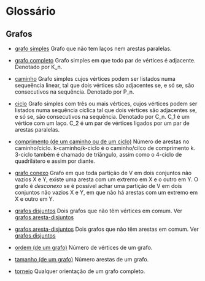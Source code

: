 # Glossário

## Grafos

* [grafo simples](#gsimples)
  Grafo que não tem laços nem arestas paralelas.

* [grafo completo](#gcompleto)
  Grafo simples em que todo par de vértices é adjacente. Denotado por K_n.

* [caminho](#caminho)
  Grafo simples cujos vértices podem ser listados numa sequeência linear, tal que dois vértices são adjacentes se, e só se, são consecutivos na sequência. Denotado por P_n.
  
* [ciclo](#ciclo)
  Grafo simples com três ou mais vértices, cujos vértices podem ser listados numa sequência cíclica tal que dois vértices são adjacentes se, e só se, são consecutivos na sequência. Denotado por C_n.
  C_1 é um vértice com um laço.
  C_2 é um par de vértices ligados por um par de arestas paralelas.
  
* [comprimento (de um caminho ou de um ciclo)](#comprimento)
  Número de arestas no caminho/ciclo.
    k-caminho/k-ciclo é o caminho/cilco de comprimento k.
    3-ciclo também é chamado de triângulo, assim como o 4-ciclo de quadrilátero e assim por diante.
    
* [grafo conexo](#gconexo)
  Grafo em que toda partição de V em dois conjuntos não vazios X e Y, existe uma aresta com um extremo em X e o outro em Y.
  O grafo é *desconexo* se é possível achar uma partição de V em dois conjuntos não vazios X e Y, em que não há arestas com um extremo em X e outro em Y.
  
* [grafos disjuntos](#disjunto)
  Dois grafos que não têm vértices em comum.
  Ver [grafos aresta-disjuntos](#adisjunto)
  
* [grafos aresta-disjuntos](#adisjunto)
  Dois grafos que não têm arestas em comum.
  Ver [grafos disjuntos](#disjunto)

* [ordem (de um grafo)](#odeg)
  Número de vértices de um grafo.
 
* [tamanho (de um grafo)](#tdeg)
  Número arestas de um grafo.
  
* [torneio](#torneio)
  Qualquer orientação de um grafo completo.

